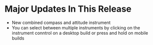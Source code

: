 # Major Updates In This Release

* New combined compass and attitude instrument
* You can select between multiple instruments by clicking on the instrument conntrol on a desktop build or press and hold on mobile builds
